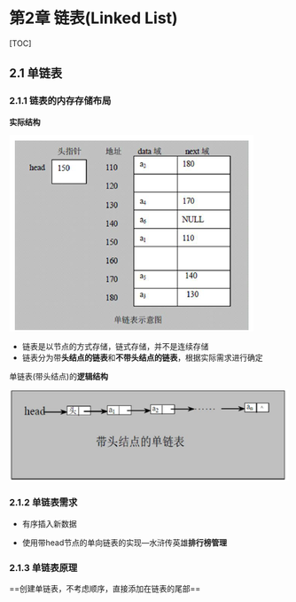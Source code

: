 # 第2章  链表(Linked List)
[TOC]


## 2.1 单链表

### 2.1.1 链表的内存存储布局

**实际结构**

![image-20220419064729216](image/image-20220419064729216.png)

- 链表是以节点的方式存储，链式存储，并不是连续存储
- 链表分为带**头结点的链表**和**不带头结点的链表**，根据实际需求进行确定

单链表(带头结点)的**逻辑结构**

![image-20220419065002190](image/image-20220419065002190.png)



### 2.1.2 单链表需求

- 有序插入新数据

- 使用带head节点的单向链表的实现—水浒传英雄**排行榜管理**



### 2.1.3 单链表原理

==创建单链表，不考虑顺序，直接添加在链表的尾部==























































